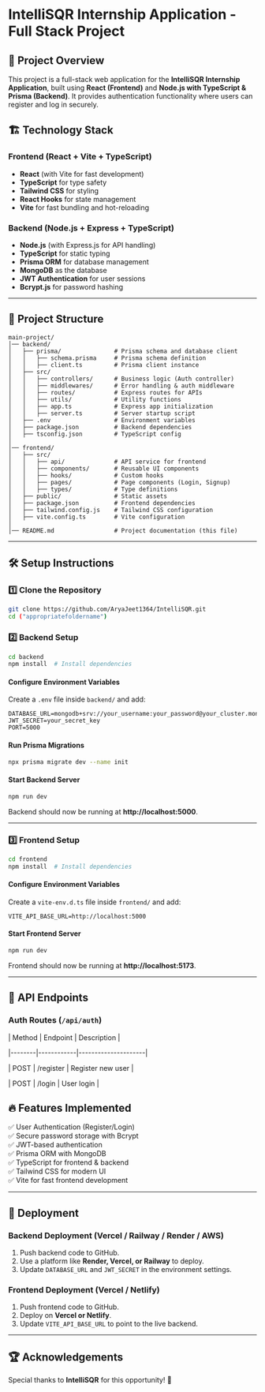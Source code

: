 # IntelliSQR Internship Application - Full Stack Project

## 🚀 Project Overview

This project is a full-stack web application for the **IntelliSQR Internship Application**, built using **React (Frontend)** and **Node.js with TypeScript & Prisma (Backend)**. It provides authentication functionality where users can register and log in securely.

## 🏗️ Technology Stack

### **Frontend (React + Vite + TypeScript)**

- **React** (with Vite for fast development)
- **TypeScript** for type safety
- **Tailwind CSS** for styling
- **React Hooks** for state management
- **Vite** for fast bundling and hot-reloading

### **Backend (Node.js + Express + TypeScript)**

- **Node.js** (with Express.js for API handling)
- **TypeScript** for static typing
- **Prisma ORM** for database management
- **MongoDB** as the database
- **JWT Authentication** for user sessions
- **Bcrypt.js** for password hashing

---

## 📂 Project Structure

```
main-project/
│── backend/
│   ├── prisma/               # Prisma schema and database client
│   │   ├── schema.prisma     # Prisma schema definition
│   │   ├── client.ts         # Prisma client instance
│   ├── src/
│   │   ├── controllers/      # Business logic (Auth controller)
│   │   ├── middlewares/      # Error handling & auth middleware
│   │   ├── routes/           # Express routes for APIs
│   │   ├── utils/            # Utility functions
│   │   ├── app.ts            # Express app initialization
│   │   ├── server.ts         # Server startup script
│   ├── .env                  # Environment variables
│   ├── package.json          # Backend dependencies
│   ├── tsconfig.json         # TypeScript config
│
│── frontend/
│   ├── src/
│   │   ├── api/              # API service for frontend
│   │   ├── components/       # Reusable UI components
│   │   ├── hooks/            # Custom hooks
│   │   ├── pages/            # Page components (Login, Signup)
│   │   ├── types/            # Type definitions
│   ├── public/               # Static assets
│   ├── package.json          # Frontend dependencies
│   ├── tailwind.config.js    # Tailwind CSS configuration
│   ├── vite.config.ts        # Vite configuration
│
│── README.md                 # Project documentation (this file)
```

---

## 🛠️ Setup Instructions

### 1️⃣ Clone the Repository

```bash
git clone https://github.com/AryaJeet1364/IntelliSQR.git
cd ("appropriatefoldername")
```

### 2️⃣ Backend Setup

```bash
cd backend
npm install  # Install dependencies
```

#### **Configure Environment Variables**

Create a `.env` file inside `backend/` and add:

```env
DATABASE_URL=mongodb+srv://your_username:your_password@your_cluster.mongodb.net/
JWT_SECRET=your_secret_key
PORT=5000
```

#### **Run Prisma Migrations**

```bash
npx prisma migrate dev --name init
```

#### **Start Backend Server**

```bash
npm run dev
```

Backend should now be running at **http://localhost:5000**.

---

### 3️⃣ Frontend Setup

```bash
cd frontend
npm install  # Install dependencies
```

#### **Configure Environment Variables**

Create a `vite-env.d.ts` file inside `frontend/` and add:

```env
VITE_API_BASE_URL=http://localhost:5000
```

#### **Start Frontend Server**

```bash
npm run dev
```

Frontend should now be running at **http://localhost:5173**.

---

## 🔗 API Endpoints

### **Auth Routes** (`/api/auth`)

| Method | Endpoint | Description |

|--------|------------|---------------------|

| POST | /register | Register new user |

| POST | /login | User login |

## 🔥 Features Implemented

✅ User Authentication (Register/Login)  
✅ Secure password storage with Bcrypt  
✅ JWT-based authentication  
✅ Prisma ORM with MongoDB  
✅ TypeScript for frontend & backend  
✅ Tailwind CSS for modern UI  
✅ Vite for fast frontend development

---

## 🚀 Deployment

### **Backend Deployment** (Vercel / Railway / Render / AWS)

1. Push backend code to GitHub.
2. Use a platform like **Render, Vercel, or Railway** to deploy.
3. Update `DATABASE_URL` and `JWT_SECRET` in the environment settings.

### **Frontend Deployment** (Vercel / Netlify)

1. Push frontend code to GitHub.
2. Deploy on **Vercel or Netlify**.
3. Update `VITE_API_BASE_URL` to point to the live backend.

---

## 🏆 Acknowledgements

Special thanks to **IntelliSQR** for this opportunity! 🎯